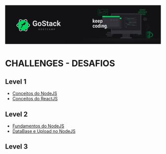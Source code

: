 <h1 align="center">
   <img  src="https://github.com/gibify/GoStack-Bootcamp-Challenges/blob/master/assets/gostack.png" />
 </h1></n>

# CHALLENGES - DESAFIOS

## Level 1
* [Conceitos do NodeJS](https://github.com/gibifyOfficial/Back-end-NodeJS)
* [Conceitos do ReactJS](https://github.com/gibifyOfficial/Front-end-ReactJS)

## Level 2
* [Fundamentos do NodeJS](https://github.com/gibify/challenge-05-gostack)
* [DataBase e Upload no NodeJS]()

## Level 3
